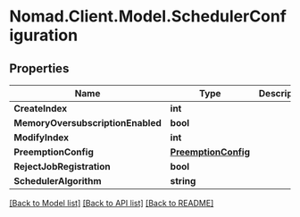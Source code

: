 # Nomad.Client.Model.SchedulerConfiguration

## Properties

Name | Type | Description | Notes
------------ | ------------- | ------------- | -------------
**CreateIndex** | **int** |  | [optional] 
**MemoryOversubscriptionEnabled** | **bool** |  | [optional] 
**ModifyIndex** | **int** |  | [optional] 
**PreemptionConfig** | [**PreemptionConfig**](PreemptionConfig.md) |  | [optional] 
**RejectJobRegistration** | **bool** |  | [optional] 
**SchedulerAlgorithm** | **string** |  | [optional] 

[[Back to Model list]](../README.md#documentation-for-models) [[Back to API list]](../README.md#documentation-for-api-endpoints) [[Back to README]](../README.md)

